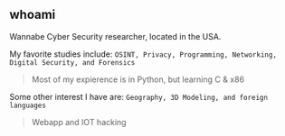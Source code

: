 
## whoami
Wannabe Cyber Security researcher, located in the USA.

My favorite studies include: `OSINT, Privacy, Programming, Networking, Digital Security, and Forensics` <br />
>Most of my expierence is in Python, but learning C & x86

Some other interest I have are: `Geography, 3D Modeling, and foreign languages`

>Webapp and IOT hacking
